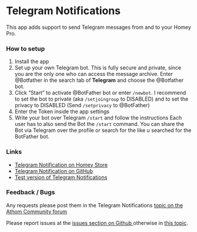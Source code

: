 # Telegram Notifications

This app adds support to send Telegram messages from and to your Homey Pro.


### How to setup

1. Install the app
2. Set up your own Telegram bot. This is fully secure and private, since you are the only one who can access the message archive. Enter @Botfather in the search tab of **Telegram** and choose the @Botfather bot.
3. Click “Start” to activate @BotFather bot or enter `/newbot`. I recommend to set the bot to private (aka `/setjoingroup` to DISABLED) and to set the privacy to DISABLED (Send `/setprivacy` to @BotFather)
4. Enter the Token inside the app settings
5. Write your bot over Telegram `/start` and follow the instructions
   Each user has to also send the Bot the `/start` command. You can share the Bot via Telegram over the profile or search for the like u searched for the BotFather bot.

### Links
* [Telegram Notification on Homey Store](https://homey.app/en-gb/app/com.spkes.telegramNotifications/Telegram-Notifications/)
* [Telegram Notification on GitHub](https://github.com/spkesDE/TelegramNotifications)
* [Test version of Telegram Notifications](https://homey.app/en-gb/app/com.spkes.telegramNotifications/test)

### Feedback / Bugs
Any requests please post them in the Telegram Notifications [topic on the Athom Community forum](https://community.homey.app/t/app-pro-telegram-notifications/66622) 

Please report issues at the [issues section on Github ](https://github.com/spkesDE/TelegramNotifications/issues) otherwise in [this topic](https://community.homey.app/t/app-pro-telegram-notifications/66622).
